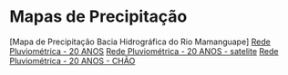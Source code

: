 # Mapas de Precipitação
  
  [Mapa de Precipitação Bacia Hidrográfica do Rio Mamanguape]
  [Rede Pluviométrica - 20 ANOS](https://github.com/user-attachments/assets/17216c5e-e686-4cd6-b92d-05d8ebf1cbec)
  [Rede Pluviométrica - 20 ANOS - satelite](https://github.com/user-attachments/assets/af24b463-212e-423c-8f95-6dc029d10555)
  [Rede Pluviométrica - 20 ANOS - CHÃO](https://github.com/user-attachments/assets/7f7bfc26-88ec-4c96-9702-ae61f58c04d4)

